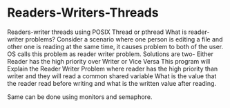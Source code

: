 # Readers-Writers-Threads
Readers-writer threads using POSIX Thread or pthread
What is reader-writer problems?
Consider a scenario where one person is editing a file and other one is reading at the same time, it causes problem to both of the user. OS calls this problem as reader writer problem.
Solutions are two- Either Reader has the high priority over Writer or Vice Versa
This program will Explain the Reader Writer Problem where reader has the high priority than writer and they will read a common shared variable 
What is the value that the reader read before writing and what is the written value after reading.

Same can be done using monitors and semaphore.
